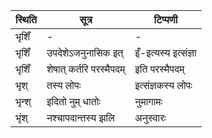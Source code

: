 | स्थिति | सूत्र | टिप्पणी |
| ----- | ------- | ------ |
| भृशिँ | - | - |
| भृशिँ | उपदेशेऽजनुनासिक इत् | इँ-इत्यस्य इत्संज्ञा |
| भृशिँ | शेषात् कर्तरि परस्मैपदम् | इति परस्मैपदम् |
| भृश् | तस्य लोपः | इत्संज्ञकस्य लोपः |
| भृन्श् | इदितो नुम् धातोः | नुमागामः |
| भृंश् | नश्चापदान्तस्य झलि | अनुस्वारः |
